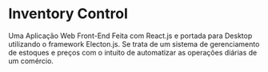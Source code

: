 # Inventory Control

Uma Aplicação Web Front-End Feita com React.js e portada para Desktop utilizando o framework Electon.js. Se trata de um sistema de gerenciamento de estoques e preços com o intuito de automatizar
as operações diárias de um comércio.
